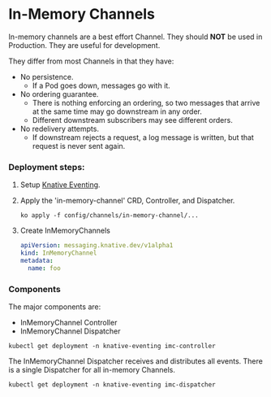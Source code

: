 # In-Memory Channels

In-memory channels are a best effort Channel. They should **NOT** be used in
Production. They are useful for development.

They differ from most Channels in that they have:

- No persistence.
  - If a Pod goes down, messages go with it.
- No ordering guarantee.
  - There is nothing enforcing an ordering, so two messages that arrive at the
    same time may go downstream in any order.
  - Different downstream subscribers may see different orders.
- No redelivery attempts.
  - If downstream rejects a request, a log message is written, but that request
    is never sent again.

### Deployment steps:

1. Setup [Knative Eventing](../../../DEVELOPMENT.md).
1. Apply the 'in-memory-channel' CRD, Controller, and Dispatcher.
   ```shell
   ko apply -f config/channels/in-memory-channel/...
   ```
1. Create InMemoryChannels

   ```yaml
   apiVersion: messaging.knative.dev/v1alpha1
   kind: InMemoryChannel
   metadata:
     name: foo
   ```

### Components

The major components are:

- InMemoryChannel Controller
- InMemoryChannel Dispatcher


```shell
kubectl get deployment -n knative-eventing imc-controller
```

The InMemoryChannel Dispatcher receives and distributes all events. There is a single
Dispatcher for all in-memory Channels.

```shell
kubectl get deployment -n knative-eventing imc-dispatcher
```
